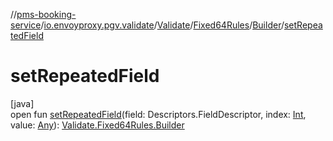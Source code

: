 //[pms-booking-service](../../../../../index.md)/[io.envoyproxy.pgv.validate](../../../index.md)/[Validate](../../index.md)/[Fixed64Rules](../index.md)/[Builder](index.md)/[setRepeatedField](set-repeated-field.md)

# setRepeatedField

[java]\
open fun [setRepeatedField](set-repeated-field.md)(field: Descriptors.FieldDescriptor, index: [Int](https://kotlinlang.org/api/core/kotlin-stdlib/kotlin/-int/index.html), value: [Any](https://kotlinlang.org/api/core/kotlin-stdlib/kotlin/-any/index.html)): [Validate.Fixed64Rules.Builder](index.md)